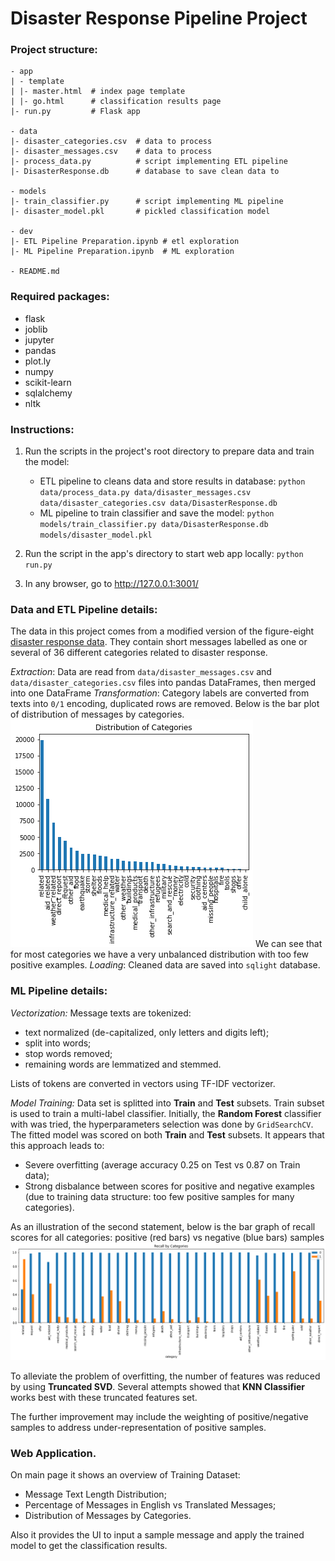 # Disaster Response Pipeline Project


### Project structure:
```
- app
| - template
| |- master.html  # index page template
| |- go.html      # classification results page
|- run.py         # Flask app

- data
|- disaster_categories.csv  # data to process
|- disaster_messages.csv    # data to process
|- process_data.py          # script implementing ETL pipeline
|- DisasterResponse.db      # database to save clean data to

- models
|- train_classifier.py      # script implementing ML pipeline
|- disaster_model.pkl       # pickled classification model

- dev
|- ETL Pipeline Preparation.ipynb # etl exploration
|- ML Pipeline Preparation.ipynb  # ML exploration

- README.md
```

### Required packages:

- flask
- joblib
- jupyter
- pandas
- plot.ly
- numpy
- scikit-learn
- sqlalchemy
- nltk

### Instructions:
1. Run the scripts in the project's root directory to prepare data and train the model:

    - ETL pipeline to cleans data and store results in database:
        `python data/process_data.py data/disaster_messages.csv data/disaster_categories.csv data/DisasterResponse.db`
    - ML pipeline to train classifier and save the model:
        `python models/train_classifier.py data/DisasterResponse.db models/disaster_model.pkl`

2. Run the script in the app's directory to start web app locally:
    `python run.py`

3. In any browser, go to http://127.0.0.1:3001/



### Data and ETL Pipeline details:

The data in this project comes from a modified version of the figure-eight [disaster response data](https://www.figure-eight.com/dataset/combined-disaster-response-data/).
They contain short messages labelled as one or several of 36 different categories related to disaster response.

_Extraction_:
Data are read from `data/disaster_messages.csv` and `data/disaster_categories.csv` files into pandas DataFrames, then merged into one DataFrame
_Transformation_:
Category labels are converted from texts into `0/1` encoding, duplicated rows are removed.
Below is the bar plot of distribution of messages by categories.
![ ](img/categories_distribution.png)
We can see that for most categories we have a very unbalanced distribution with too few positive examples.
_Loading_:
Cleaned data are saved into `sqlight` database.

### ML Pipeline details:
_Vectorization:_
Message texts are tokenized:
- text normalized (de-capitalized, only letters and digits left);
- split into words;
- stop words removed;
- remaining words are lemmatized and stemmed.

Lists of tokens are converted in vectors using TF-IDF vectorizer.

_Model Training:_
Data set is splitted into **Train** and **Test** subsets. Train subset is used to train a multi-label classifier. Initially, the **Random Forest** classifier with  was tried, the hyperparameters selection was done by `GridSearchCV`. The fitted model was scored on both **Train** and **Test** subsets.
It appears that this approach leads to:
- Severe overfitting (average accuracy 0.25 on Test vs 0.87 on Train data);
- Strong disbalance between scores for positive and negative examples (due to training data structure: too few positive samples for many categories).

As an illustration of the second statement, below is the bar graph of recall scores for all categories: positive (red bars) vs negative (blue bars) samples
![ ](img/recall.png)

To alleviate the problem of overfitting, the number of features was reduced by using **Truncated SVD**. Several attempts showed that **KNN Classifier** works best with these truncated features set.

The further improvement may include the weighting of positive/negative samples to address under-representation of positive samples.

### Web Application.

On main page it shows an overview of Training Dataset:
- Message Text Length Distribution;
- Percentage of Messages in English vs Translated Messages;
- Distribution of Messages by Categories.

Also it provides the UI to input a sample message and apply the trained model to get the classification results.




